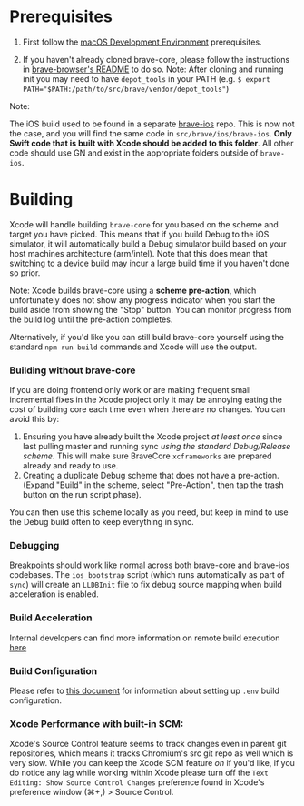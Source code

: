 # Prerequisites

1. First follow the [macOS Development Environment](https://github.com/brave/brave-browser/wiki/macOS-Development-Environment) prerequisites.

2. If you haven't already cloned brave-core, please follow the instructions in [brave-browser's README](https://github.com/brave/brave-browser/blob/master/README.md) to do so. Note: After cloning and running init you may need to have `depot_tools` in your PATH (e.g. `$ export PATH="$PATH:/path/to/src/brave/vendor/depot_tools"`)

Note:

The iOS build used to be found in a separate [brave-ios](https://github.com/brave/brave-ios) repo. This is now not the case, and you will find the same code in `src/brave/ios/brave-ios`. **Only Swift code that is built with Xcode should be added to this folder**. All other code should use GN and exist in the appropriate folders outside of `brave-ios`.

# Building

Xcode will handle building `brave-core` for you based on the scheme and target you have picked. This means that if you build Debug to the iOS simulator, it will automatically build a Debug simulator build based on your host machines architecture (arm/intel). Note that this does mean that switching to a device build may incur a large build time if you haven't done so prior. 

Note: Xcode builds brave-core using a **scheme pre-action**, which unfortunately does not show any progress indicator when you start the build aside from showing the "Stop" button. You can monitor progress from the build log until the pre-action completes.

Alternatively, if you'd like you can still build brave-core yourself using the standard `npm run build` commands and Xcode will use the output.

### Building without brave-core

If you are doing frontend only work or are making frequent small incremental fixes in the Xcode project only it may be annoying eating the cost of building core each time even when there are no changes. You can avoid this by:

1. Ensuring you have already built the Xcode project _at least once_ since last pulling master and running sync _using the standard Debug/Release scheme_. This will make sure BraveCore `xcframeworks` are prepared already and ready to use.
2. Creating a duplicate Debug scheme that does not have a pre-action. (Expand "Build" in the scheme, select "Pre-Action", then tap the trash button on the run script phase).

You can then use this scheme locally as you need, but keep in mind to use the Debug build often to keep everything in sync.

### Debugging

Breakpoints should work like normal across both brave-core and brave-ios codebases. The `ios_bootstrap` script (which runs automatically as part of `sync`) will create an `LLDBInit` file to fix debug source mapping when build acceleration is enabled.

### Build Acceleration

Internal developers can find more information on remote build execution [here](https://github.com/brave/devops/wiki/Remote-Build-Execution)

### Build Configuration

Please refer to [this document](https://github.com/brave/brave-browser/wiki/Build-configuration) for information about setting up `.env` build configuration.

### Xcode Performance with built-in SCM:

Xcode's Source Control feature seems to track changes even in parent git repositories, which means it tracks Chromium's src git repo as well which is very slow. While you can keep the Xcode SCM feature _on_ if you'd like, if you do notice any lag while working within Xcode please turn off the `Text Editing: Show Source Control Changes` preference found in Xcode's preference window (⌘+,) > Source Control.
